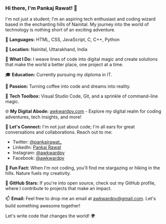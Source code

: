 ### Hi there, I'm Pankaj Rawat! 👋

I'm not just a student; I'm an aspiring tech enthusiast and coding wizard based in the enchanting hills of Nainital. My journey into the world of technology is nothing short of an exciting adventure.

🌱 **Languages:** HTML, CSS, JavaScript, C, C++, Python

🏡 **Location:** Nainital, Uttarakhand, India

🚀 **What I Do:** I weave lines of code into digital magic and create solutions that make the world a better place, one project at a time.

🎓 **Education:** Currently pursuing my diploma in IT.

🌟 **Passion:** Turning coffee into code and dreams into reality.

🔧 **Tech Toolbox:** Visual Studio Code, Git, and a sprinkle of command-line magic.

🌐 **My Digital Abode:** [awkwardpy.com](https://bit.ly/awkwardpy) - Explore my digital realm for coding adventures, tech insights, and more!

💬 **Let's Connect:** I'm not just about code; I'm all ears for great conversations and collaborations. Reach out to me:

- Twitter: [@pankajrawat_](https://twitter.com/coder_af)
- LinkedIn: [Pankaj Rawat](https://www.linkedin.com/in/pankaj-rawat/)
- Instagram: [@awkwardpy](https://www.instagram.com/awkwardpy/)
- Facebook: [@awkwardpy](https://www.facebook.com/awkwardpy/)

🌠 **Fun Fact:** When I'm not coding, you'll find me stargazing or hiking in the hills. Nature fuels my creativity.

🚀 **GitHub Stars:** If you're into open source, check out my GitHub profile, where I contribute to projects that make an impact.

📫 **Email:** Feel free to drop me an email at awkwardpy@gmail.com. Let's build something awesome together!


Let's write code that changes the world! 🌍
